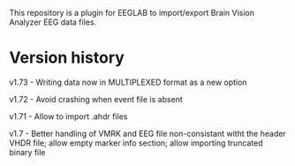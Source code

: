 This repository is a plugin for EEGLAB to import/export
Brain Vision Analyzer EEG data files.

# Version history
v1.73 - Writing data now in MULTIPLEXED format as a new option

v1.72 - Avoid crashing when event file is absent

v1.71 - Allow to import .ahdr files

v1.7 - Better handling of VMRK and EEG file non-consistant witht the header VHDR file; allow empty marker info section; allow importing truncated binary file
